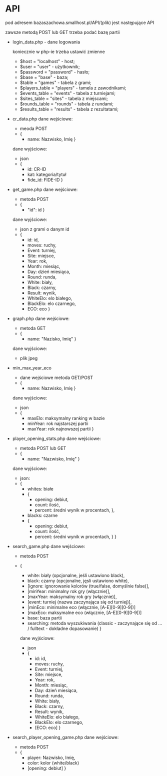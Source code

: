 # API

pod adresem bazaszachowa.smallhost.pl/API/(plik) jest następujące API

zawsze metodą POST lub GET trzeba podać bazę partii

* login_data.php - dane logowania
  
  koniecznie w php-ie trzeba ustawić zmienne
  *  $host = "localhost" - host;
  *  $user = "user" - użytkownik;
  *  $password = "password" - hasło;
  *  $base = "base" - baza;
  *  $table = "games" - tabela z grami;
  *  $players_table = "players" - tamela z zawodnikami;
  *  $events_table = "events" - tabela z turniejami;
  *  $sites_table = "sites" - tabela z miejscami;
  *  $rounds_table = "rounds" - tabela z rundami;
  *  $results_table = "results" - tabela z rezultatami;
  
* cr_data.php
  dane wejściowe:
  * meoda POST
  * {
    * name: Nazwisko, Imię
    }

  dane wyjściowe:
  * json
  * {
    * id: CR-ID
    * kat: kategoria/tytuł
    * fide_id: FIDE-ID
    }

* get_game.php
  dane wejściowe:

  * metoda POST
  * {
    * "id": id
      }

  dane wyjściowe:

  * json z grami o danym id
  * {
    * id: id,
    * moves: ruchy,
    * Event: turniej,
    * Site: miejsce,
    * Year: rok,
    * Month: miesiąc,
    * Day: dzień miesiąca,
    * Round: runda,
    * White: biały,
    * Black: czarny,
    * Result: wynik,
    * WhiteElo: elo białego,
    * BlackElo: elo czarnego,
    * ECO: eco
      }
* graph.php
  dane wejściowe:

  * metoda GET
  * {
    * name: "Nazisko, Imię"
      }

  dane wyjściowe:

  * plik jpeg

* min_max_year_eco
  * dane wejściowe metoda GET/POST
  * {
    * name: Nazwisko, Imię
    }

  dane wyjściowe:
  * json
  * {
    * maxElo: maksymalny ranking w bazie
    * minYear: rok najstarszej partii
    * maxYear: rok najnowszej partii
    }
* player_opening_stats.php
  dane wejściowe:

  * metoda POST lub GET
  * {
    * name: "Nazwisko, Imię"
      }

  dane wyjściowe:

  * json:
  * {
    * whites: białe
    * {
      * opening: debiut,
      * count: ilość,
      * percent: średni wynik w procentach,
        },
    * blacks: czarne
    * {
      * opening: debiut,
      * count: ilość,
      * percent: średni wynik w procentach,
        }
        }
* search_game.php
  dane wejściowe:

  * metoda POST
  * {

    * white: biały (opcjonalne, jeśli ustawiono black),
    * black: czarny (opcjonalne, jęsli ustawiono white),
    * \[ignore: ignorowanie kolorów (true/false, domyślnie false)\],
    * \[minYear: minimalny rok gry (włącznie)\],
    * \[maxYear: maksymalny rok gry (włącznie)\],
    * \[event: turniej (nazwa zaczynająca się od turniej)\],
    * \[minEco: minimalne eco (włącznie, [A-E][0-9][0-9])\]
    * \[maxEco: maksymalne eco (włącznie, [A-E][0-9][0-9])\]
    * base: baza partii
    * searching: metoda wyszukiwania (classic - zaczynające się od ... / fulltext - dokładne dopasowanie)
      }

    dane wyjściowe:

    * json
    * {
      * id: id,
      * moves: ruchy,
      * Event: turniej,
      * Site: miejsce,
      * Year: rok,
      * Month: miesiąc,
      * Day: dzień miesiąca,
      * Round: runda,
      * White: biały,
      * Black: czarny,
      * Result: wynik,
      * WhiteElo: elo białego,
      * BlackElo: elo czarnego,
      * [ECO: eco]
        }
* search_player_opening_game.php
  dane wejściowe:

  * metoda POST
  * {
    * player: Nazwisko, Imię,
    * color: kolor (white/black)
    * \[opening: debiut\]
      }
